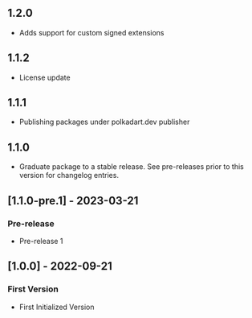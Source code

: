## 1.2.0
- Adds support for custom signed extensions

## 1.1.2

- License update

## 1.1.1

- Publishing packages under polkadart.dev publisher

## 1.1.0

 - Graduate package to a stable release. See pre-releases prior to this version for changelog entries.

## [1.1.0-pre.1] - 2023-03-21

### Pre-release
- Pre-release 1

## [1.0.0] - 2022-09-21

### First Version
- First Initialized Version
